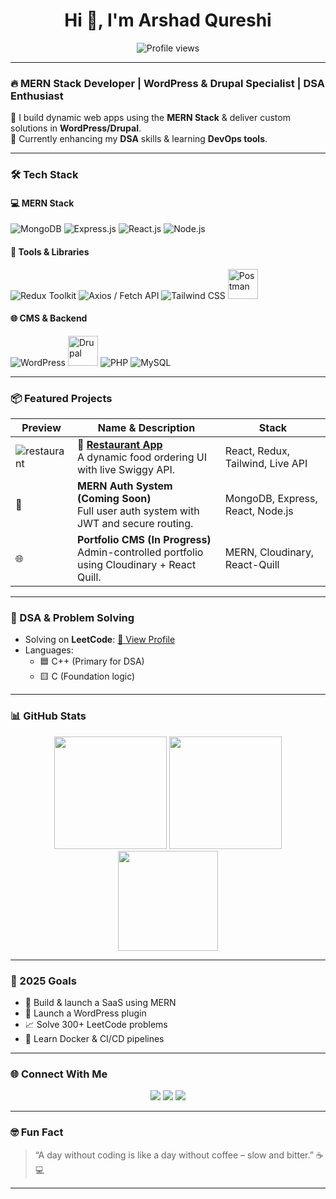 
<h1 align="center">Hi 👋, I'm Arshad Qureshi</h1>
<p align="center">
  <img src="https://komarev.com/ghpvc/?username=arshadak04&label=Profile%20views&color=brightgreen" alt="Profile views" />
</p>

---

### 🔥 MERN Stack Developer | WordPress & Drupal Specialist | DSA Enthusiast

🚀 I build dynamic web apps using the **MERN Stack** & deliver custom solutions in **WordPress/Drupal**.  
🧠 Currently enhancing my **DSA** skills & learning **DevOps tools**.

---

### 🛠️ Tech Stack

#### 💻 MERN Stack
<p align="left">
  <img src="https://img.icons8.com/color/48/mongodb.png" title="MongoDB"/>
  <img src="https://img.icons8.com/ios/48/express-js.png" title="Express.js"/>
  <img src="https://img.icons8.com/color/48/react-native.png" title="React.js"/>
  <img src="https://img.icons8.com/color/48/nodejs.png" title="Node.js"/>
</p>

#### 🔧 Tools & Libraries
<p align="left">
  <img src="https://img.icons8.com/color/48/redux.png" title="Redux Toolkit"/>
  <img src="https://img.icons8.com/ios-filled/50/api.png" title="Axios / Fetch API"/>
  <img src="https://img.icons8.com/color/48/tailwindcss.png" title="Tailwind CSS"/>
<!--   <img src="https://img.icons8.com/color/48/postman-api.png" title="Postman"/> -->
  <img src="https://seeklogo.com/images/P/postman-logo-0087CA0D15-seeklogo.com.png" title="Postman" height="48"/>

</p>

#### 🌐 CMS & Backend
<p align="left">
  <img src="https://img.icons8.com/color/48/wordpress.png" title="WordPress"/>
<!--   <img src="https://img.icons8.com/external-flaticons-lineal-color-flat-icons/64/external-drupal-social-media-flaticons-lineal-color-flat-icons.png" title="Drupal"/> -->
   <img src="https://upload.wikimedia.org/wikipedia/commons/thumb/3/3e/Drupal_logo.svg/64px-Drupal_logo.svg.png" title="Drupal" height="48"/>
  <img src="https://img.icons8.com/officel/48/php-logo.png" title="PHP"/>
  <img src="https://img.icons8.com/color/48/mysql-logo.png" title="MySQL"/>
</p>

---

### 📦 Featured Projects

| Preview | Name & Description | Stack |
|--------|--------------------|-------|
| ![restaurant](https://user-images.githubusercontent.com/102249457/273816563-2739f3b7-1a0b-4e04-890e-2c4dff79908c.png) | 🍔 **[Restaurant App](https://github.com/Arshadak04/Project01/tree/code08)** <br> A dynamic food ordering UI with live Swiggy API. | React, Redux, Tailwind, Live API |
| 🧠 | **MERN Auth System (Coming Soon)** <br> Full user auth system with JWT and secure routing. | MongoDB, Express, React, Node.js |
| 🌐 | **Portfolio CMS (In Progress)** <br> Admin-controlled portfolio using Cloudinary + React Quill. | MERN, Cloudinary, React-Quill |

---

### 🧠 DSA & Problem Solving

- Solving on **LeetCode**: [🔗 View Profile](https://leetcode.com/u/Arshadak04/)
- Languages:  
  - 🟦 C++ (Primary for DSA)  
  - 🟨 C (Foundation logic)

---

### 📊 GitHub Stats

<p align="center">
  <img src="https://github-readme-stats.vercel.app/api?username=arshadak04&show_icons=true&theme=tokyonight" height="180" />
  <img src="https://github-readme-streak-stats.herokuapp.com/?user=arshadak04&theme=tokyonight" height="180" />
  <img src="https://github-readme-stats.vercel.app/api/top-langs/?username=arshadak04&layout=compact&theme=tokyonight" height="160"/>
</p>

---

### 🎯 2025 Goals

- 🚀 Build & launch a SaaS using MERN  
- 🧩 Launch a WordPress plugin  
- 📈 Solve 300+ LeetCode problems  
- 🐳 Learn Docker & CI/CD pipelines  

---

### 🌐 Connect With Me

<p align="center">
  <a href="mailto:arshadak04@gmail.com"><img src="https://img.shields.io/badge/Gmail-red?style=flat&logo=gmail&logoColor=white" /></a>
  <a href="https://www.linkedin.com/in/arshadak04/"><img src="https://img.shields.io/badge/LinkedIn-blue?style=flat&logo=linkedin&logoColor=white" /></a>
  <a href="https://leetcode.com/u/Arshadak04/"><img src="https://img.shields.io/badge/LeetCode-orange?style=flat&logo=leetcode&logoColor=white" /></a>
</p>

---

### 🤓 Fun Fact

> “A day without coding is like a day without coffee – slow and bitter.” ☕💻


<!-- Made with ❤️ by Arshad Qureshi -->


---

<!-- Proudly crafted by Arshad Qureshi 💻 -->


<!--
**Arshadak04/Arshadak04** is a ✨ _special_ ✨ repository because its `README.md` (this file) appears on your GitHub profile.

Here are some ideas to get you started:

- 🔭 I’m currently working on ...
- 🌱 I’m currently learning ...
- 👯 I’m looking to collaborate on ...
- 🤔 I’m looking for help with ...
- 💬 Ask me about ...
- 📫 How to reach me: ...
- 😄 Pronouns: ...
- ⚡ Fun fact: ...
-->
